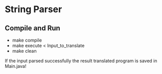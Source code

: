 # String Parser

## Compile and Run
* make compile
* make execute < Input_to_translate
* make clean

If the input parsed successfully the result translated program is saved in Main.java!
